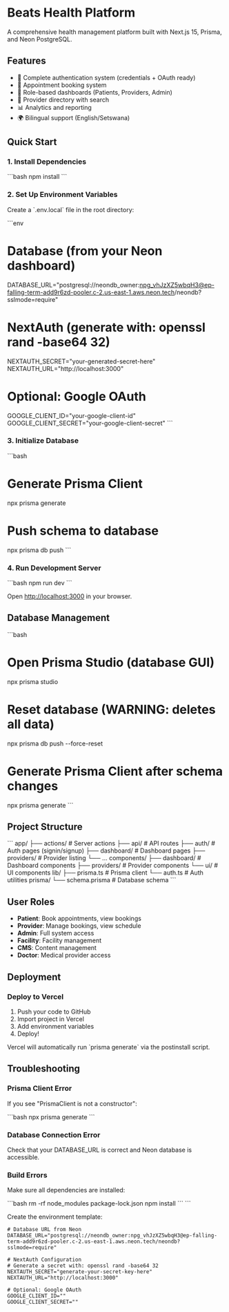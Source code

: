# Beats Health Platform

A comprehensive health management platform built with Next.js 15, Prisma, and Neon PostgreSQL.

## Features

- 🔐 Complete authentication system (credentials + OAuth ready)
- 📅 Appointment booking system
- 👥 Role-based dashboards (Patients, Providers, Admin)
- 🏥 Provider directory with search
- 📊 Analytics and reporting
- 🌍 Bilingual support (English/Setswana)

## Quick Start

### 1. Install Dependencies

\`\`\`bash
npm install
\`\`\`

### 2. Set Up Environment Variables

Create a \`.env.local\` file in the root directory:

\`\`\`env
# Database (from your Neon dashboard)
DATABASE_URL="postgresql://neondb_owner:npg_vhJzXZ5wbqH3@ep-falling-term-add9r6zd-pooler.c-2.us-east-1.aws.neon.tech/neondb?sslmode=require"

# NextAuth (generate with: openssl rand -base64 32)
NEXTAUTH_SECRET="your-generated-secret-here"
NEXTAUTH_URL="http://localhost:3000"

# Optional: Google OAuth
GOOGLE_CLIENT_ID="your-google-client-id"
GOOGLE_CLIENT_SECRET="your-google-client-secret"
\`\`\`

### 3. Initialize Database

\`\`\`bash
# Generate Prisma Client
npx prisma generate

# Push schema to database
npx prisma db push
\`\`\`

### 4. Run Development Server

\`\`\`bash
npm run dev
\`\`\`

Open [http://localhost:3000](http://localhost:3000) in your browser.

## Database Management

\`\`\`bash
# Open Prisma Studio (database GUI)
npx prisma studio

# Reset database (WARNING: deletes all data)
npx prisma db push --force-reset

# Generate Prisma Client after schema changes
npx prisma generate
\`\`\`

## Project Structure

\`\`\`
app/
├── actions/          # Server actions
├── api/              # API routes
├── auth/             # Auth pages (signin/signup)
├── dashboard/        # Dashboard pages
├── providers/        # Provider listing
└── ...
components/
├── dashboard/        # Dashboard components
├── providers/        # Provider components
└── ui/               # UI components
lib/
├── prisma.ts         # Prisma client
└── auth.ts           # Auth utilities
prisma/
└── schema.prisma     # Database schema
\`\`\`

## User Roles

- **Patient**: Book appointments, view bookings
- **Provider**: Manage bookings, view schedule
- **Admin**: Full system access
- **Facility**: Facility management
- **CMS**: Content management
- **Doctor**: Medical provider access

## Deployment

### Deploy to Vercel

1. Push your code to GitHub
2. Import project in Vercel
3. Add environment variables
4. Deploy!

Vercel will automatically run \`prisma generate\` via the postinstall script.

## Troubleshooting

### Prisma Client Error

If you see "PrismaClient is not a constructor":

\`\`\`bash
npx prisma generate
\`\`\`

### Database Connection Error

Check that your DATABASE_URL is correct and Neon database is accessible.

### Build Errors

Make sure all dependencies are installed:

\`\`\`bash
rm -rf node_modules package-lock.json
npm install
\`\`\`
\`\`\`

Create the environment template:

```plaintext file=".env.local"
# Database URL from Neon
DATABASE_URL="postgresql://neondb_owner:npg_vhJzXZ5wbqH3@ep-falling-term-add9r6zd-pooler.c-2.us-east-1.aws.neon.tech/neondb?sslmode=require"

# NextAuth Configuration
# Generate a secret with: openssl rand -base64 32
NEXTAUTH_SECRET="generate-your-secret-key-here"
NEXTAUTH_URL="http://localhost:3000"

# Optional: Google OAuth
GOOGLE_CLIENT_ID=""
GOOGLE_CLIENT_SECRET=""
